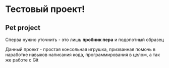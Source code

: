 # Тестовый проект!
Pet project
---
Сперва нужно уточнить - это лишь **пробник пера** и подопотный образец

Данный проект - простая консольная игрушка, призванная помочь в наработке навыков написания кода, программирования в целом, а так же работе с Git
